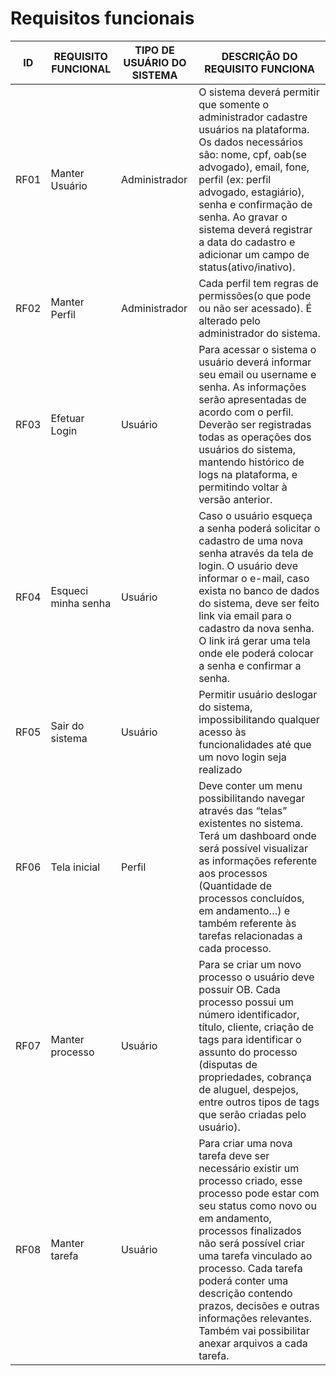 # Requisitos funcionais

| ID  | REQUISITO FUNCIONAL  | TIPO DE USUÁRIO DO SISTEMA  | DESCRIÇÃO DO REQUISITO FUNCIONA  |
|---|---|---|---|
| RF01  | Manter Usuário  | Administrador  | O sistema deverá permitir que somente o administrador cadastre usuários na plataforma. Os dados necessários são: nome, cpf, oab(se advogado), email, fone, perfil (ex: perfil advogado, estagiário), senha e confirmação de senha. Ao gravar o sistema deverá registrar a data do cadastro e adicionar um campo de status(ativo/inativo).  |
|  RF02 |  Manter Perfil | Administrador  | Cada perfil tem regras de permissões(o que pode ou não ser acessado). É alterado pelo administrador do sistema.  |
| RF03  | Efetuar Login  | Usuário  | Para acessar o sistema o usuário deverá informar seu email ou username e senha. As informações serão apresentadas de acordo com o perfil. Deverão ser registradas todas as operações dos usuários do sistema, mantendo histórico de logs na plataforma, e permitindo voltar à versão anterior.|
|RF04 |Esqueci minha senha|Usuário|Caso o usuário esqueça a senha poderá solicitar o cadastro de uma nova senha através da tela de login. O usuário deve informar o e-mail, caso exista no banco de dados do sistema, deve ser feito link via email para o cadastro da nova senha. O link irá gerar uma tela onde ele poderá colocar a senha e confirmar a senha.|
|RF05|Sair do sistema|Usuário|Permitir usuário deslogar do sistema, impossibilitando qualquer acesso às funcionalidades até que um novo login seja realizado|
|RF06|Tela inicial|Perfil|Deve conter um menu possibilitando navegar através das “telas” existentes no sistema. Terá um dashboard onde será possível visualizar as informações referente aos processos (Quantidade de processos concluídos, em andamento…) e também referente às tarefas relacionadas a cada processo.|
|RF07|Manter processo|Usuário|Para se criar um novo processo o usuário deve possuir OB. Cada processo possui um número identificador, título, cliente, criação de tags para identificar o assunto do processo (disputas de propriedades, cobrança de aluguel, despejos, entre outros tipos de tags que serão criadas pelo usuário).|
|RF08|Manter tarefa|Usuário|Para criar uma nova tarefa deve ser necessário existir um processo criado, esse processo pode estar com seu status como novo ou em andamento, processos finalizados não será possível criar uma tarefa vinculado ao processo. Cada tarefa poderá conter uma descrição contendo prazos, decisões e outras informações relevantes. Também vai possibilitar anexar arquivos a cada tarefa.|
